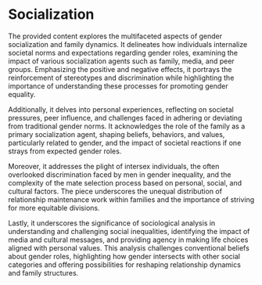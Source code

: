 # Socialization
The provided content explores the multifaceted aspects of gender socialization and family dynamics. It delineates how individuals internalize societal norms and expectations regarding gender roles, examining the impact of various socialization agents such as family, media, and peer groups. Emphasizing the positive and negative effects, it portrays the reinforcement of stereotypes and discrimination while highlighting the importance of understanding these processes for promoting gender equality.

Additionally, it delves into personal experiences, reflecting on societal pressures, peer influence, and challenges faced in adhering or deviating from traditional gender norms. It acknowledges the role of the family as a primary socialization agent, shaping beliefs, behaviors, and values, particularly related to gender, and the impact of societal reactions if one strays from expected gender roles.

Moreover, it addresses the plight of intersex individuals, the often overlooked discrimination faced by men in gender inequality, and the complexity of the mate selection process based on personal, social, and cultural factors. The piece underscores the unequal distribution of relationship maintenance work within families and the importance of striving for more equitable divisions.

Lastly, it underscores the significance of sociological analysis in understanding and challenging social inequalities, identifying the impact of media and cultural messages, and providing agency in making life choices aligned with personal values. This analysis challenges conventional beliefs about gender roles, highlighting how gender intersects with other social categories and offering possibilities for reshaping relationship dynamics and family structures.









